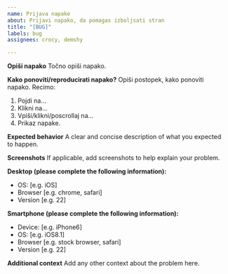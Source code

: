 ```yaml
---
name: Prijava napake
about: Prijavi napako, da pomagas izboljsati stran
title: "[BUG]"
labels: bug
assignees: crocy, demshy

---
```


**Opiši napako**
Točno opiši napako.

**Kako ponoviti/reproducirati napako?**
Opiši postopek, kako ponoviti napako. Recimo:
1. Pojdi na...
2. Klikni na...
3. Vpiši/klikni/poscrollaj na...
4. Prikaz napake.

**Expected behavior**
A clear and concise description of what you expected to happen.

**Screenshots**
If applicable, add screenshots to help explain your problem.

**Desktop (please complete the following information):**
 - OS: [e.g. iOS]
 - Browser [e.g. chrome, safari]
 - Version [e.g. 22]

**Smartphone (please complete the following information):**
 - Device: [e.g. iPhone6]
 - OS: [e.g. iOS8.1]
 - Browser [e.g. stock browser, safari]
 - Version [e.g. 22]

**Additional context**
Add any other context about the problem here.
